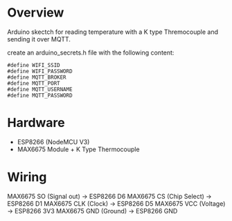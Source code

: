 # Overview
Arduino skectch for reading temperature with a K type Thremocouple and sending it over MQTT.

create an arduino_secrets.h file with the following content: 

```
#define WIFI_SSID 
#define WIFI_PASSWORD 
#define MQTT_BROKER 
#define MQTT_PORT 
#define MQTT_USERNAME 
#define MQTT_PASSWORD 
```

# Hardware
* ESP8266 (NodeMCU V3)
* MAX6675 Module + K Type Thermocouple

# Wiring
MAX6675 SO (Signal out) -> ESP8266 D6
MAX6675 CS (Chip Select) -> ESP8266 D1
MAX6675 CLK (Clock) -> ESP8266 D5
MAX6675 VCC (Voltage) -> ESP8266 3V3
MAX6675 GND (Ground) -> ESP8266 GND

